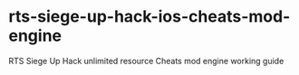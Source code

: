 # rts-siege-up-hack-ios-cheats-mod-engine
RTS Siege Up Hack unlimited resource Cheats mod engine working guide
